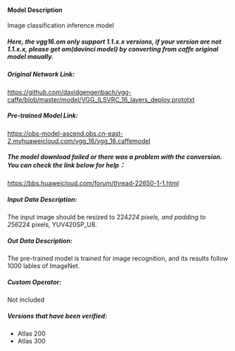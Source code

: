 #### Model Description
Image classification inference model

##### Here, the vgg16.om only support 1.1.x.x versions, if your version are not 1.1.x.x, please get om(davinci model) by converting from caffe original model maually.

##### Original Network Link:
https://github.com/davidgengenbach/vgg-caffe/blob/master/model/VGG_ILSVRC_16_layers_deploy.prototxt

##### Pre-trained Model Link:
https://obs-model-ascend.obs.cn-east-2.myhuaweicloud.com/vgg_16/vgg_16.caffemodel

##### The model download failed or there was a problem with the conversion. You can check the link below for help：
https://bbs.huaweicloud.com/forum/thread-22650-1-1.html

##### Input Data Description:
The input image should be resized to 224*224 pixels, and padding to 256*224 pixels, YUV420SP_U8.

##### Out Data Description:
The pre-trained model is trained for image recognition, and its results follow 1000 lables of ImageNet.

##### Custom Operator:
Not included

##### Versions that have been verified:
- Atlas 200
- Atlas 300
